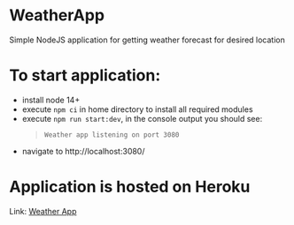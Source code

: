 # WeatherApp

Simple NodeJS application for getting weather forecast for desired location

# To start application:

-   install node 14+
-   execute `npm ci` in home directory to install all required modules
-   execute `npm run start:dev`, in the console output you should see:
    > `Weather app listening on port 3080`
-   navigate to http://localhost:3080/

# Application is hosted on Heroku
Link: [Weather App](https://wetherk-weather-application.herokuapp.com/)
